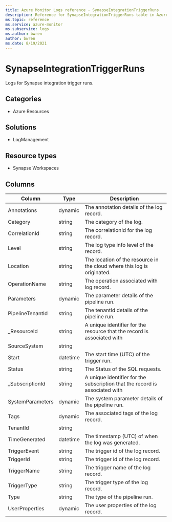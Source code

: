 ```yaml
---
title: Azure Monitor Logs reference - SynapseIntegrationTriggerRuns
description: Reference for SynapseIntegrationTriggerRuns table in Azure Monitor Logs.
ms.topic: reference
ms.service: azure-monitor
ms.subservice: logs
ms.author: bwren
author: bwren
ms.date: 8/19/2021
---
```


# SynapseIntegrationTriggerRuns

 Logs for Synapse integration trigger runs.

## Categories

- Azure Resources
## Solutions

- LogManagement
## Resource types

- Synapse Workspaces




## Columns

|Column|Type|Description|
|---|---|---|
|Annotations|dynamic|The annotation details of the log record.|
|Category|string|The category of the log.|
|CorrelationId|string|The correlationId for the log record.|
|Level|string|The log type info level of the record.|
|Location|string|The location of the resource in the cloud where this log is originated.|
|OperationName|string|The operation associated with log record.|
|Parameters|dynamic|The parameter details of the pipeline run.|
|PipelineTenantId|string|The tenantId details of the pipeline run.|
|_ResourceId|string|A unique identifier for the resource that the record is associated with|
|SourceSystem|string||
|Start|datetime|The start time (UTC) of the trigger run.|
|Status|string|The Status of the SQL requests.|
|_SubscriptionId|string|A unique identifier for the subscription that the record is associated with|
|SystemParameters|dynamic|The system parameter details of the pipeline run.|
|Tags|dynamic|The associated tags of the log record.|
|TenantId|string||
|TimeGenerated|datetime|The timestamp (UTC) of when the log was generated.|
|TriggerEvent|string|The trigger id of the log record.|
|TriggerId|string|The trigger id of the log record.|
|TriggerName|string|The trigger name of the log record.|
|TriggerType|string|The trigger type of the log record.|
|Type|string|The type of the pipeline run.|
|UserProperties|dynamic|The user properties of the log record.|

